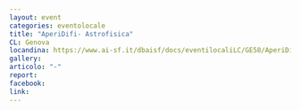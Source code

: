 ```yaml
---
layout: event
categories: eventolocale
title: "AperiDifi- Astrofisica"
CL: Genova
locandina: https://www.ai-sf.it/dbaisf/docs/eventilocaliLC/GE58/AperiDifi_Astro_A3.jpg
gallery:
articolo: "-"
report:
facebook: 
link: 
---
```

